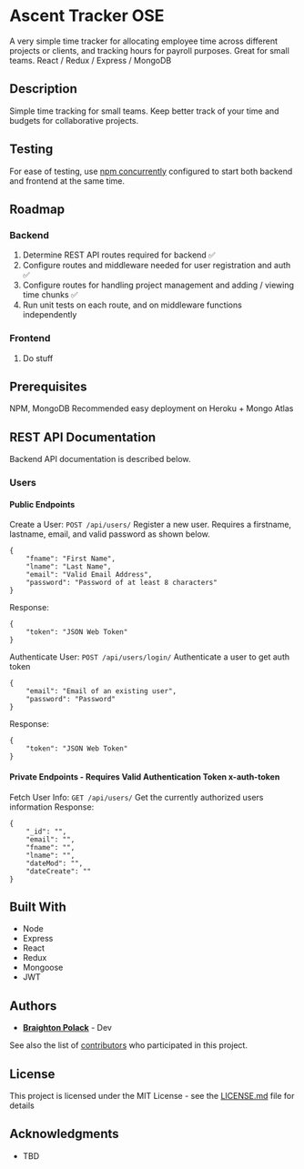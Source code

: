 # Ascent Tracker OSE
A very simple time tracker for allocating employee time across different projects or clients, and tracking hours for payroll purposes. Great for small teams.
React / Redux / Express / MongoDB 

## Description
Simple time tracking for small teams. Keep better track of your time and budgets for collaborative projects.

## Testing
For ease of testing, use [npm concurrently](https://www.npmjs.com/package/concurrently) configured to start both backend and frontend at the same time.

## Roadmap

### Backend

1. Determine REST API routes required for backend :white_check_mark:
2. Configure routes and middleware needed for user registration and auth :white_check_mark:
3. Configure routes for handling project management and adding / viewing time chunks :white_check_mark:
4. Run unit tests on each route, and on middleware functions independently

### Frontend

1. Do stuff

## Prerequisites

NPM, MongoDB
Recommended easy deployment on Heroku + Mongo Atlas

## REST API Documentation

Backend API documentation is described below.

### Users

#### Public Endpoints

Create a User: `POST /api/users/`
Register a new user. Requires a firstname, lastname, email, and valid password as shown below.
```
{
    "fname": "First Name",
    "lname": "Last Name",
    "email": "Valid Email Address",
    "password": "Password of at least 8 characters"
}
```
Response:
```
{
    "token": "JSON Web Token"
}
```

Authenticate User: `POST /api/users/login/`
Authenticate a user to get auth token
```
{
    "email": "Email of an existing user",
    "password": "Password"
}
```
Response:
```
{
    "token": "JSON Web Token"
}
```

#### Private Endpoints - Requires Valid Authentication Token x-auth-token

Fetch User Info: `GET /api/users/`
Get the currently authorized users information
Response:
```
{
    "_id": "",
    "email": "",
    "fname": "",
    "lname": "",
    "dateMod": "",
    "dateCreate": ""
}
```


## Built With

* Node
* Express
* React
* Redux
* Mongoose
* JWT

## Authors

* **[Braighton Polack](https://github.com/bpolack/)** - Dev

See also the list of [contributors](https://github.com/bpolack/node-time-tracker/contributors) who participated in this project.

## License

This project is licensed under the MIT License - see the [LICENSE.md](LICENSE.md) file for details

## Acknowledgments

* TBD